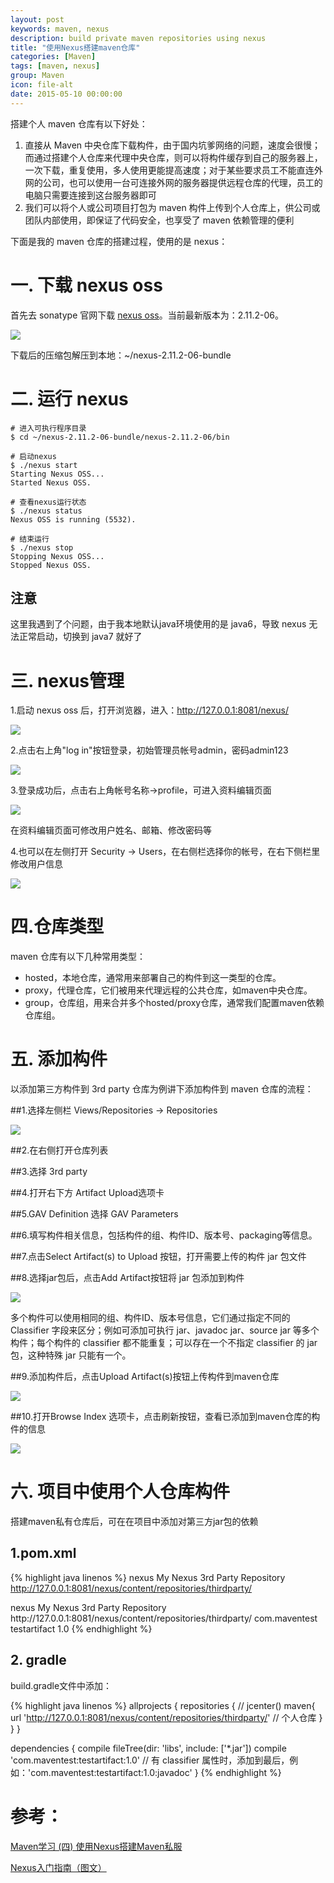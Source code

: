 ```yaml
---
layout: post
keywords: maven, nexus
description: build private maven repositories using nexus
title: "使用Nexus搭建maven仓库"
categories: [Maven]
tags: [maven, nexus]
group: Maven
icon: file-alt
date: 2015-05-10 00:00:00
---
```


搭建个人 maven 仓库有以下好处：

1. 直接从 Maven 中央仓库下载构件，由于国内坑爹网络的问题，速度会很慢；而通过搭建个人仓库来代理中央仓库，则可以将构件缓存到自己的服务器上，一次下载，重复使用，多人使用更能提高速度；对于某些要求员工不能直连外网的公司，也可以使用一台可连接外网的服务器提供远程仓库的代理，员工的电脑只需要连接到这台服务器即可
2. 我们可以将个人或公司项目打包为 maven 构件上传到个人仓库上，供公司或团队内部使用，即保证了代码安全，也享受了 maven 依赖管理的便利

下面是我的 maven 仓库的搭建过程，使用的是 nexus：

<!--excerpt-->

# 一. 下载 nexus oss

首先去 sonatype 官网下载 [nexus oss](http://www.sonatype.org/nexus/go/ "nexus oss")。当前最新版本为：2.11.2-06。

![](/image/2015-05-10/nexus01.png)

下载后的压缩包解压到本地：~/nexus-2.11.2-06-bundle

# 二. 运行 nexus

    # 进入可执行程序目录
    $ cd ~/nexus-2.11.2-06-bundle/nexus-2.11.2-06/bin

    # 启动nexus
    $ ./nexus start
    Starting Nexus OSS...
    Started Nexus OSS.

    # 查看nexus运行状态
    $ ./nexus status
    Nexus OSS is running (5532).

    # 结束运行
    $ ./nexus stop
    Stopping Nexus OSS...
    Stopped Nexus OSS.

## 注意

这里我遇到了个问题，由于我本地默认java环境使用的是 java6，导致 nexus 无法正常启动，切换到 java7 就好了

# 三. nexus管理

1.启动 nexus oss 后，打开浏览器，进入：http://127.0.0.1:8081/nexus/

![](/image/2015-05-10/nexus02.png)

2.点击右上角"log in"按钮登录，初始管理员帐号admin，密码admin123

![](/image/2015-05-10/nexus03.png)

3.登录成功后，点击右上角帐号名称->profile，可进入资料编辑页面

![](/image/2015-05-10/nexus04.png)

在资料编辑页面可修改用户姓名、邮箱、修改密码等

4.也可以在左侧打开 Security -> Users，在右侧栏选择你的帐号，在右下侧栏里修改用户信息

![](/image/2015-05-10/nexus05.png)

# 四.仓库类型

maven 仓库有以下几种常用类型：

* hosted，本地仓库，通常用来部署自己的构件到这一类型的仓库。
* proxy，代理仓库，它们被用来代理远程的公共仓库，如maven中央仓库。
* group，仓库组，用来合并多个hosted/proxy仓库，通常我们配置maven依赖仓库组。

# 五. 添加构件

以添加第三方构件到 3rd party 仓库为例讲下添加构件到 maven 仓库的流程：

##1.选择左侧栏 Views/Repositories -> Repositories

![](/image/2015-05-10/nexus06.png)

##2.在右侧打开仓库列表

##3.选择 3rd party

##4.打开右下方 Artifact Upload选项卡

##5.GAV Definition 选择 GAV Parameters

##6.填写构件相关信息，包括构件的组、构件ID、版本号、packaging等信息。

##7.点击Select Artifact(s) to Upload 按钮，打开需要上传的构件 jar 包文件

##8.选择jar包后，点击Add Artifact按钮将 jar 包添加到构件

![](/image/2015-05-10/nexus07.png)

多个构件可以使用相同的组、构件ID、版本号信息，它们通过指定不同的 Classifier 字段来区分；例如可添加可执行 jar、javadoc jar、source jar 等多个构件；每个构件的 classifier 都不能重复；可以存在一个不指定 classifier 的 jar包，这种特殊 jar 只能有一个。

##9.添加构件后，点击Upload Artifact(s)按钮上传构件到maven仓库

![](/image/2015-05-10/nexus08.png)

##10.打开Browse Index 选项卡，点击刷新按钮，查看已添加到maven仓库的构件的信息

![](/image/2015-05-10/nexus09.png)

# 六. 项目中使用个人仓库构件

搭建maven私有仓库后，可在在项目中添加对第三方jar包的依赖

## 1.pom.xml

{% highlight java linenos %}
<repositories>
    <repository>
        <id>nexus</id>
        <name>My Nexus 3rd Party Repository</name>
        <url>http://127.0.0.1:8081/nexus/content/repositories/thirdparty/</url>
    </repository>
</repositories>

<pluginRepositories>
    <pluginRepository>
        <id>nexus</id>
        <name>My Nexus 3rd Party Repository</name>
        <url>http://127.0.0.1:8081/nexus/content/repositories/thirdparty/</url>
    </pluginRepository>
</pluginRepositories>

<dependencies>
    <dependency>
        <groupId>com.maventest</groupId>
        <artifactId>testartifact</artifactId>
        <version>1.0</version>
    </dependency>
</dependencies>
{% endhighlight %}

## 2. gradle

build.gradle文件中添加：

{% highlight java linenos %}
allprojects {
    repositories {
//      jcenter()
        maven{
          url 'http://127.0.0.1:8081/nexus/content/repositories/thirdparty/' // 个人仓库
        }
    }
}

dependencies {
    compile fileTree(dir: 'libs', include: ['*.jar'])
    compile 'com.maventest:testartifact:1.0' // 有 classifier 属性时，添加到最后，例如：'com.maventest:testartifact:1.0:javadoc'
}
{% endhighlight %}

# 参考：

[Maven学习 (四) 使用Nexus搭建Maven私服](http://www.cnblogs.com/quanyongan/archive/2013/04/24/3037589.html "Maven学习 (四) 使用Nexus搭建Maven私服")

[Nexus入门指南（图文）](http://juvenshun.iteye.com/blog/349534 "Nexus入门指南（图文）")
